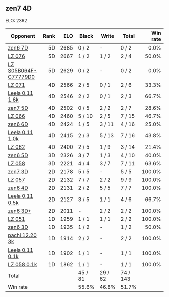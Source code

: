 ## zen7 4D ##

ELO: 2362

Opponent | Rank | ELO | Black | Write | Total | Win rate
---------|-----:|----:|-------|-------|-------|-------:
[zen6 7D](zen6%207D.md) | 5D | 2685 | 0 / 2 | - | 0 / 2 | 0.0%
[LZ 076](LZ%20076.md) | 5D | 2667 | 1 / 2 | 1 / 2 | 2 / 4 | 50.0%
[LZ S05B064F-C77779D0](LZ%20S05B064F-C77779D0.md) | 5D | 2629 | 0 / 2 | - | 0 / 2 | 0.0%
[LZ 071](LZ%20071.md) | 4D | 2566 | 2 / 5 | 0 / 1 | 2 / 6 | 33.3%
[Leela 0.11 1.6k](Leela%200.11%201.6k.md) | 4D | 2546 | 2 / 2 | 0 / 1 | 2 / 3 | 66.7%
[zen7 5D](zen7%205D.md) | 4D | 2502 | 0 / 5 | 2 / 2 | 2 / 7 | 28.6%
[LZ 066](LZ%20066.md) | 4D | 2460 | 5 / 10 | 2 / 5 | 7 / 15 | 46.7%
[zen6 6D](zen6%206D.md) | 4D | 2424 | 1 / 5 | 3 / 11 | 4 / 16 | 25.0%
[Leela 0.11 1.0k](Leela%200.11%201.0k.md) | 4D | 2415 | 2 / 3 | 5 / 13 | 7 / 16 | 43.8%
[LZ 062](LZ%20062.md) | 4D | 2400 | 2 / 5 | 1 / 9 | 3 / 14 | 21.4%
[zen6 5D](zen6%205D.md) | 3D | 2326 | 3 / 7 | 1 / 3 | 4 / 10 | 40.0%
[LZ 058](LZ%20058.md) | 3D | 2221 | 4 / 4 | 3 / 7 | 7 / 11 | 63.6%
[zen7 3D](zen7%203D.md) | 2D | 2178 | 5 / 5 | - | 5 / 5 | 100.0%
[LZ 057](LZ%20057.md) | 2D | 2132 | 7 / 7 | 2 / 2 | 9 / 9 | 100.0%
[zen6 4D](zen6%204D.md) | 2D | 2131 | 2 / 2 | 5 / 5 | 7 / 7 | 100.0%
[Leela 0.11 0.5k](Leela%200.11%200.5k.md) | 2D | 2127 | 3 / 5 | 1 / 1 | 4 / 6 | 66.7%
[zen6 3D+](zen6%203D+.md) | 2D | 2011 | - | 2 / 2 | 2 / 2 | 100.0%
[LZ 051](LZ%20051.md) | 1D | 1959 | 1 / 1 | 1 / 1 | 2 / 2 | 100.0%
[zen6 3D](zen6%203D.md) | 1D | 1935 | 1 / 2 | - | 1 / 2 | 50.0%
[pachi 12.20 3k](pachi%2012.20%203k.md) | 1D | 1914 | 2 / 2 | - | 2 / 2 | 100.0%
[Leela 0.11 0.1k](Leela%200.11%200.1k.md) | 1D | 1902 | 1 / 1 | - | 1 / 1 | 100.0%
[LZ 058 0.1k](LZ%20058%200.1k.md) | 1D | 1862 | 1 / 1 | - | 1 / 1 | 100.0%
Total | | | 45 / 81 | 29 / 62 | 74 / 143 | 
Win rate| | | 55.6% | 46.8% | 51.7% | 
